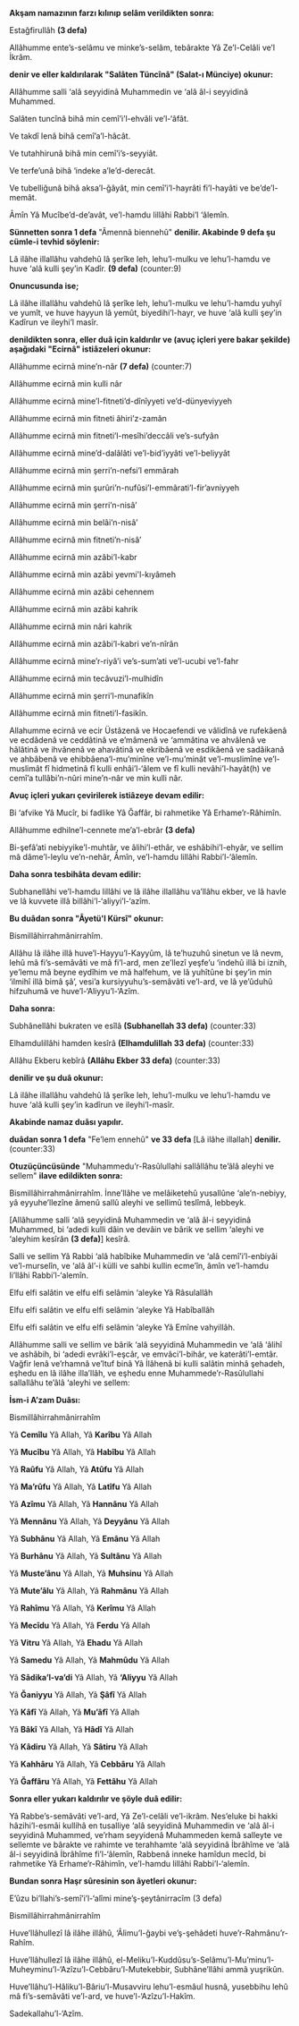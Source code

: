 **Akşam namazının farzı kılınıp selâm verildikten sonra:**

Estağfirullâh **(3 defa)**

Allâhumme ente’s-selâmu ve minke’s-selâm, tebârakte Yâ Ze’l-Celâli ve’l İkrâm.

**denir ve eller kaldırılarak "Salâten Tüncînâ" (Salat-ı Münciye) okunur:**

Allâhumme salli ‘alâ seyyidinâ Muhammedin ve ‘alâ âl-i seyyidinâ Muhammed.

Salâten tuncînâ bihâ min cemî’i’l-ehvâli ve’l-‘âfât.

Ve takdî lenâ bihâ cemî’a’l-hâcât.

Ve tutahhirunâ bihâ min cemî’i’s-seyyiât.

Ve terfe’unâ bihâ ‘indeke a’le’d-derecât.

Ve tubelliğunâ bihâ aksa’l-ğâyât, min cemî’i’l-hayrâti fi’l-hayâti ve be’de’l-memât.

Âmîn Yâ Mucîbe’d-de’avât, ve’l-hamdu lillâhi Rabbi’l ‘âlemîn.

**Sünnetten sonra 1 defa** "Âmennâ biennehû" **denilir. Akabinde 9 defa şu cümle-i tevhid söylenir:**

Lâ ilâhe illallâhu vahdehû lâ şerîke leh, lehu’l-mulku ve lehu’l-hamdu ve huve ‘alâ kulli şey’in Kadîr. **(9 defa)**
(counter:9)

**Onuncusunda ise;**

Lâ ilâhe illallâhu vahdehû lâ şerîke leh, lehu’l-mulku ve lehu’l-hamdu yuhyî ve yumît, ve huve hayyun lâ yemût, biyedihi’l-hayr, ve huve ‘alâ kulli şey’in Kadîrun ve ileyhi’l masîr.

**denildikten sonra, eller duâ için kaldırılır ve (avuç içleri yere bakar şekilde) aşağıdaki "Ecirnâ" istiâzeleri okunur:**

Allâhumme ecirnâ mine’n-nâr **(7 defa)**
(counter:7)

Allâhumme ecirnâ min kulli nâr

Allâhumme ecirnâ mine’l-fitneti’d-dînîyyeti ve’d-dünyeviyyeh

Allâhumme ecirnâ min fitneti âhiri’z-zamân

Allâhumme ecirnâ min fitneti’l-mesîhi’deccâli ve’s-sufyân

Allâhumme ecirnâ mine’d-dalâlâti ve’l-bid’iyyâti ve’l-beliyyât

Allâhumme ecirnâ min şerri’n-nefsi’l emmârah

Allâhumme ecirnâ min şurûri’n-nufûsi’l-emmârati’l-fir’avniyyeh

Allâhumme ecirnâ min şerri’n-nisâ’

Allâhumme ecirnâ min belâi’n-nisâ’

Allâhumme ecirnâ min fitneti’n-nisâ’

Allâhumme ecirnâ min azâbi’l-kabr

Allâhumme ecirnâ min azâbi yevmi'l-kıyâmeh

Allâhumme ecirnâ min azâbi cehennem

Allâhumme ecirnâ min azâbi kahrik

Allâhumme ecirnâ min nâri kahrik

Allâhumme ecirnâ min azâbi’l-kabri ve’n-nîrân

Allâhumme ecirnâ mine’r-riyâ’i ve’s-sum’ati ve’l-ucubi ve’l-fahr

Allâhumme ecirnâ min tecâvuzi’l-mulhidîn

Allâhumme ecirnâ min şerri’l-munafikîn

Allâhumme ecirnâ min fitneti’l-fasikîn.

Allahumme ecirnâ ve ecir Üstâzenâ ve Hocaefendi ve vâlidînâ ve rufekâenâ ve ecdâdenâ ve ceddâtinâ ve e’mâmenâ ve ‘ammâtina ve ahvâlenâ ve hâlâtinâ ve ihvânenâ ve ahavâtinâ ve ekribâenâ ve esdikâenâ ve sadâikanâ ve ahbâbenâ ve ehibbâena’l-mu’minîne ve’l-mu’minât ve’l-muslimîne ve’l-muslimât fî hidmetinâ fî kulli enhâi’l-‘âlem ve fî kulli nevâhi’l-hayât(h) ve cemî’a tullâbi’n-nûri mine’n-nâr ve min kulli nâr.

**Avuç içleri yukarı çevirilerek istiâzeye devam edilir:**

Bi ‘afvike Yâ Mucîr, bi fadlike Yâ Ğaffâr, bi rahmetike Yâ Erhame’r-Râhimîn.

Allâhumme edhilne’l-cennete me’a’l-ebrâr **(3 defa)**

Bi-şefâ’ati nebiyyike’l-muhtâr, ve âlihi’l-ethâr, ve eshâbihi’l-ehyâr, ve sellim mâ dâme’l-leylu ve’n-nehâr, Âmîn, ve’l-hamdu lillâhi Rabbi’l-‘âlemîn.

**Daha sonra tesbihâta devam edilir:**

Subhanellâhi ve’l-hamdu lillâhi ve lâ ilâhe illallâhu va’llâhu ekber, ve lâ havle ve lâ kuvvete illâ billâhi’l-‘aliyyi’l-‘azîm.

**Bu duâdan sonra "Âyetü'l Kürsî" okunur:**

Bismillâhirrahmânirrahîm.

Allâhu lâ ilâhe illâ huve’l-Hayyu’l-Kayyûm, lâ te’huzuhû sinetun ve lâ nevm, lehû mâ fi’s-semâvâti ve mâ fi’l-ard, men ze’llezî yeşfe’u ‘indehû illâ bi iznih, ye’lemu mâ beyne eydîhim ve mâ halfehum, ve lâ yuhîtûne bi şey’in min ‘ilmihî illâ bimâ şâ’, vesi’a kursiyyuhu’s-semâvâti ve’l-ard, ve lâ ye’ûduhû hifzuhumâ ve huve’l-‘Aliyyu’l-‘Azîm.

**Daha sonra:**

Subhânellâhi bukraten ve esîlâ **(Subhanellah 33 defa)**
(counter:33)

Elhamdulillâhi hamden kesîrâ **(Elhamdulillah 33 defa)**
(counter:33)

Allâhu Ekberu kebîrâ **(Allâhu Ekber 33 defa)**
(counter:33)

**denilir ve şu duâ okunur:**

Lâ ilâhe illallâhu vahdehû lâ şerîke leh, lehu’l-mulku ve lehu’l-hamdu ve huve ‘alâ kulli şey’in kadîrun ve ileyhi’l-masîr.

**Akabinde namaz duâsı yapılır.**

**duâdan sonra 1 defa** "Fe’lem ennehû" **ve 33 defa** \[Lâ ilâhe illallah\] **denilir.**
(counter:33)

**Otuzüçüncüsünde** "Muhammedu’r-Rasûlullahi sallâllâhu te’âlâ aleyhi ve sellem"  **ilave edildikten sonra:**

Bismillâhirrahmânirrahîm. İnne’llâhe ve melâiketehû yusallûne ‘ale’n-nebiyy, yâ eyyuhe’llezîne âmenû sallû aleyhi ve sellimû teslîmâ, lebbeyk.

\[Allâhumme salli ‘alâ seyyidinâ Muhammedin ve ‘alâ âl-i seyyidinâ Muhammed, bi ‘adedi kulli dâin ve devâin ve bârik ve sellim ‘aleyhi ve ‘aleyhim kesîrân **(3 defa)**\] kesîrâ.

Salli ve sellim Yâ Rabbi ‘alâ habîbike Muhammedin ve ‘alâ cemî’i’l-enbiyâi ve’l-murselîn, ve ‘alâ âl’-i külli ve sahbi kullin ecme’în, âmîn ve’l-hamdu li’llâhi Rabbi’l-‘alemîn.

Elfu elfi salâtin ve elfu elfi selâmin ‘aleyke Yâ Râsulallâh

Elfu elfi salâtin ve elfu elfi selâmin ‘aleyke Yâ Habîballâh

Elfu elfi salâtin ve elfu elfi selâmin ‘aleyke Yâ Emîne vahyillâh.

Allâhumme salli ve sellim ve bârik ‘alâ seyyidinâ Muhammedin ve ‘alâ ‘âlihî ve ashâbih, bi ‘adedi evrâki’l-eşcâr, ve emvâci’l-bihâr, ve katerâti’l-emtâr. Vağfir lenâ ve’rhamnâ ve’ltuf binâ Yâ İlâhenâ bi kulli salâtin minhâ şehadeh, eşhedu en lâ ilâhe illa’llâh, ve eşhedu enne Muhammede’r-Rasûlullahi sallallâhu te’âlâ ‘aleyhi ve sellem:

**İsm-i A’zam Duâsı:**

Bismillâhirrahmânirrahîm

Yâ **Cemîlu** Yâ Allah, Yâ **Karîbu** Yâ Allah

Yâ **Mucîbu** Yâ Allah, Yâ **Habîbu** Yâ Allah

Yâ **Raûfu** Yâ Allah, Yâ **Atûfu** Yâ Allah

Yâ **Ma’rûfu** Yâ Allah, Yâ **Latîfu** Yâ Allah

Yâ **Azîmu** Yâ Allah, Yâ **Hannânu** Yâ Allah

Yâ **Mennânu** Yâ Allah, Yâ **Deyyânu** Yâ Allah

Yâ **Subhânu** Yâ Allah, Yâ **Emânu** Yâ Allah

Yâ **Burhânu** Yâ Allah, Yâ **Sultânu** Yâ Allah

Yâ **Muste’ânu** Yâ Allah, Yâ **Muhsinu** Yâ Allah

Yâ **Mute’âlu** Yâ Allah, Yâ **Rahmânu** Yâ Allah

Yâ **Rahîmu** Yâ Allah, Yâ **Kerîmu** Yâ Allah

Yâ **Mecîdu** Yâ Allah, Yâ **Ferdu** Yâ Allah

Yâ **Vitru** Yâ Allah, Yâ **Ehadu** Yâ Allah

Yâ **Samedu** Yâ Allah, Yâ **Mahmûdu** Yâ Allah

Yâ **Sâdika’l-va’di** Yâ Allah, Yâ **‘Aliyyu** Yâ Allah

Yâ **Ğaniyyu** Yâ Allah, Yâ **Şâfî** Yâ Allah

Yâ **Kâfî** Yâ Allah, Yâ **Mu’âfî** Yâ Allah

Yâ **Bâkî** Yâ Allah, Yâ **Hâdî** Yâ Allah

Yâ **Kâdiru** Yâ Allah, Yâ **Sâtiru** Yâ Allah

Yâ **Kahhâru** Yâ Allah, Yâ **Cebbâru** Yâ Allah

Yâ **Ğaffâru** Yâ Allah, Yâ **Fettâhu** Yâ Allah

**Sonra eller yukarı kaldırılır ve şöyle duâ edilir:**

Yâ Rabbe’s-semâvâti ve’l-ard, Yâ Ze’l-celâli ve’l-ikrâm. Nes’eluke bi hakki hâzihi’l-esmâi kullihâ en tusalliye ‘alâ seyyidinâ Muhammedin ve ‘alâ âl-i seyyidinâ Muhammed, ve’rham seyyidenâ Muhammeden kemâ salleyte ve sellemte ve bârakte ve rahimte ve terahhamte ‘alâ seyyidinâ İbrâhîme ve ‘alâ âl-i seyyidinâ İbrâhîme fi’l-‘âlemîn, Rabbenâ inneke hamîdun mecîd, bi rahmetike Yâ Erhame’r-Râhimîn, ve’l-hamdu lillâhi Rabbi’l-‘alemîn.

**Bundan sonra Haşr sûresinin son âyetleri okunur:**

E’ûzu bi’llahi’s-semî’i’l-‘alîmi mine’ş-şeytânirracîm (3 defa)

Bismillâhirrahmânirrahîm

Huve’llâhullezî lâ ilâhe illâhû, ‘Âlimu’l-ğaybi ve’ş-şehâdeti huve’r-Rahmânu’r-Rahîm.

Huve’llâhullezî lâ ilâhe illâhû, el-Meliku’l-Kuddûsu’s-Selâmu’l-Mu’minu’l-Muheyminu’l-‘Azîzu’l-Cebbâru’l-Mutekebbir, Subhâne’llâhi ammâ yuşrikûn.

Huve’llâhu’l-Hâliku’l-Bâriu’l-Musavviru lehu’l-esmâul husnâ, yusebbihu lehû mâ fi’s-semâvâti ve’l-ard, ve huve’l-‘Azîzu’l-Hakîm.

Sadekallahu’l-‘Azîm.
